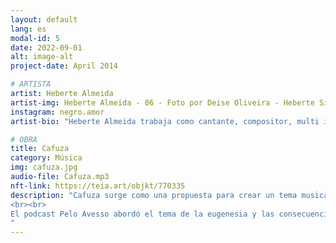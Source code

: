 ```yaml
---
layout: default
lang: es
modal-id: 5
date: 2022-09-01
alt: image-alt
project-date: April 2014

# ARTISTA
artist: Heberte Almeida
artist-img: Heberte Almeida - 06 - Foto por Deise Oliveira - Heberte Silva Almeida.jpg
instagram: negro.amor
artist-bio: "Heberte Almeida trabaja como cantante, compositor, multi instrumentista y educador musical. En 2020, lanzó el álbum Negro Amor, su primer trabajo en solitario. En el mismo período, desarrolló la investigación Poéticas do Morro a través del Edital LAB Cultural, de BDMG Cultural. Es uno de los autores de la banda sonora original de la película En el corazón del mundo (2019). Integra las bandas Pelos y Diplomattas y colabora con varios artistas de la escena de Belo Horizonte."

# OBRA
title: Cafuza
category: Música
img: cafuza.jpg
audio-file: Cafuza.mp3
nft-link: https://teia.art/objkt/770335
description: "Cafuza surge como una propuesta para crear un tema musical para la apertura del podcast Pelo Avesso. La composición instrumental desarrolla un ritmo con elementos musicales que remiten a sonidos indígenas y afrobrasileños en una trama con guitarras y texturas electrónicas. La música lleva un sentimiento de afirmación de una brasilidad que se eleva por la fuerza, la belleza, la resistencia y los encantos de los pueblos originarios y las comunidades negras. Un Brasil que disputa el presente, relee el pasado y visualiza su futuro en los brazos, mentes y almas de negros e indígenas.
<br><br>
El podcast Pelo Avesso abordó el tema de la eugenesia y las consecuencias nocivas de esta teoría racista en las estructuras, en el imaginario y en las acciones del Estado y de la sociedad brasileña. Aunque la canción aparece en el podcast de Pelo Avesso, nunca se lanzó.
" 
---
```

